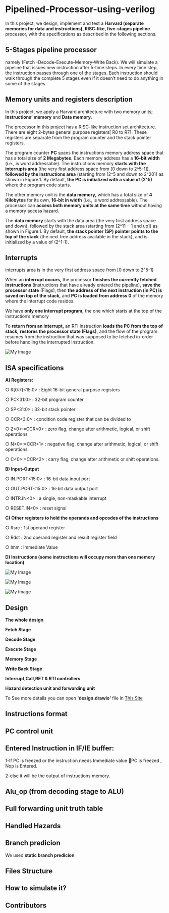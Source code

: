 # Pipelined-Processor-using-verilog

In this project, we design, implement and test a **Harvard (separate memories for data and instructions), RISC-like, five-stages pipeline** processor, with the specifications as described in the following sections.

## 5-Stages pipeline processor

namely (Fetch -Decode-Execute-Memory-Write Back). We will simulate a pipeline that issues new instruction after 5-time steps. In every time step, the instruction passes through one of the stages. Each instruction should walk through the complete 5 stages even if it doesn’t need to do anything in some of the stages.

## Memory units and registers description

In this project, we apply a Harvard architecture with two memory units; **Instructions’ memory** and **Data memory.**

The processor in this project has a RISC-like instruction set architecture. There are eight 2-bytes general purpose registers[ R0 to R7]. These registers are separate from the program counter and the stack pointer registers.

The program counter **PC** spans the instructions memory address space that has a total size of **2 Megabytes.** Each memory address has a **16-bit width** (i.e., is word addressable). The instructions memory **starts with the interrupts area** (the very first address space from [0 down to 2^5-1]), **followed by the instructions area** (starting from [2^5 and down to 2^20]) as shown in Figure.1. By default, **the PC is initialized with a value of (2^5)** where the program code starts.

The other memory unit is the **data memory,** which has a total size of **4 Kilobytes** for its own, **16-bit in width** (i.e., is word addressable). The processor can **access both memory units at the same time** without having a memory access hazard.

The **data memory** starts with the data area (the very first address space and down), followed by the stack area (starting from [2^11 − 1 and up]) as shown in Figure.1. By default, **the stack pointer (SP) pointer points to the top of the stack** (the next free address available in the stack), and is initialized by a value of (2^1-1).

## Interrupts

interrupts area is in the very first address space from [0 down to 2^5-1]

When an **interrupt occurs,** the processor **finishes the currently fetched instructions** (instructions that have already entered the pipeline), **save the processor state** (Flags), then **the address of the next instruction (in PC) is saved on top of the stack,** and **PC is loaded from address 0** of the memory where the interrupt code resides.

We have **only one interrupt program,** the one which starts at the top of the instruction’s memory

To **return from an interrupt,** an RTI instruction **loads the PC from the top of stack,** **restores the processor state (Flags),** and the flow of the program resumes from the instruction that was supposed to be fetched in-order before handling the interrupted instruction.

![My Image](Figures/figure1.png)

## ISA specifications

**A) Registers:**

○ R[0:7]<15:0> : Eight 16-bit general purpose registers

○ PC<31:0> : 32-bit program counter

○ SP<31:0> : 32-bit stack pointer

○ CCR<3:0> : condition code register that can be divided to

○ Z<0>:=CCR<0> : zero flag, change after arithmetic, logical, or shift operations

○ N<0>:=CCR<1> : negative flag, change after arithmetic, logical, or shift operations

○ C<0>:=CCR<2> : carry flag, change after arithmetic or shift operations.

**B) Input-Output**

○ IN.PORT<15:0> : 16-bit data input port

○ OUT.PORT<15:0> : 16-bit data output port

○ INTR.IN<0> : a single, non-maskable interrupt

○ RESET.IN<0> : reset signal

**C) Other registers to hold the operands and opcodes of the instructions**

○ Rsrc : 1st operand register

○ Rdst : 2nd operand register and result register field

○ Imm : Immediate Value

**D) Instructions (some instructions will occupy more than one memory location)**

![My Image](Figures/One_Operand.png)

![My Image](Figures/two_Operands.png)

![My Image](Figures/Memory,Branch&Signals.png)

## Design

**The whole design**

**Fetch Stage**

**Decode Stage**

**Execute Stage**

**Memory Stage**

**Write Back Stage**

**Interrupt,Call,RET & RTI controllers**

**Hazard detection unit and forwarding unit**

To See more details you can open **'design.drawio'** file in [This Site](https://app.diagrams.net/)

## Instructions format

## PC control unit

## Entered Instruction in IF/IE buffer:

1-If PC is freezed or the instruction needs Immediate value PC is freezed , Nop is Entered.

2-else it will be the output of instructions memory.

## Alu_op (from decoding stage to ALU)

## Full forwarding unit truth table

## Handled Hazards

## Branch predicion

We used **static branch predicion**

## Files Structure

##  How to simulate it?

## Contributors
